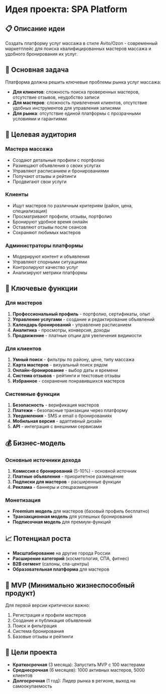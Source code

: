 # Идея проекта: SPA Platform

## 📋 Описание идеи
Создать платформу услуг массажа в стиле Avito/Ozon - современный маркетплейс для поиска квалифицированных мастеров массажа и удобного бронирования их услуг.

## 🎯 Основная задача
Платформа должна решить ключевые проблемы рынка услуг массажа:
- **Для клиентов**: сложность поиска проверенных мастеров, отсутствие отзывов, неудобство записи
- **Для мастеров**: сложность привлечения клиентов, отсутствие удобных инструментов для управления записями
- **Для рынка**: отсутствие единой платформы с прозрачными условиями и гарантиями

## 👥 Целевая аудитория

### Мастера массажа
- Создают детальные профили с портфолио
- Размещают объявления о своих услугах
- Управляют расписанием и бронированиями
- Получают отзывы и рейтинги
- Продвигают свои услуги

### Клиенты
- Ищут мастеров по различным критериям (район, цена, специализация)
- Просматривают профили, отзывы, портфолио
- Бронируют удобное время онлайн
- Оставляют отзывы после сеансов
- Сохраняют любимых мастеров

### Администраторы платформы
- Модерируют контент и объявления
- Управляют спорными ситуациями
- Контролируют качество услуг
- Анализируют метрики платформы

## 🚀 Ключевые функции

### Для мастеров
1. **Профессиональный профиль** - портфолио, сертификаты, опыт
2. **Управление услугами** - создание и редактирование объявлений
3. **Календарь бронирований** - управление расписанием
4. **Аналитика** - просмотры, конверсия, доходы
5. **Продвижение** - платные опции для увеличения видимости

### Для клиентов
1. **Умный поиск** - фильтры по району, цене, типу массажа
2. **Карта мастеров** - визуальный поиск рядом
3. **Онлайн-бронирование** - выбор даты и времени
4. **Система отзывов** - рейтинги и текстовые отзывы
5. **Избранное** - сохранение понравившихся мастеров

### Системные функции
1. **Безопасность** - верификация мастеров
2. **Платежи** - безопасные транзакции через платформу
3. **Уведомления** - SMS и email о бронированиях
4. **Мобильная версия** - адаптивный дизайн
5. **API** - интеграция с внешними сервисами

## 💰 Бизнес-модель

### Основные источники дохода
1. **Комиссия с бронирований** (5-10%) - основной источник
2. **Платные объявления** - приоритетное размещение
3. **Подписки для мастеров** - расширенные функции
4. **Реклама** - баннеры и спецразмещения

### Монетизация
- **Freemium модель** для мастеров (базовый профиль бесплатно)
- **Транзакционная модель** для успешных бронирований
- **Подписочная модель** для премиум-функций

## 📈 Потенциал роста
- **Масштабирование** на другие города России
- **Расширение категорий** (косметология, СПА, фитнес)
- **B2B сегмент** (салоны, спа-центры)
- **Образовательная платформа** для мастеров

## 🎯 MVP (Минимально жизнеспособный продукт)
Для первой версии критически важно:
1. Регистрация и профили мастеров
2. Создание и публикация объявлений
3. Поиск и фильтрация
4. Система бронирования
5. Базовые отзывы и рейтинги

## 🏁 Цели проекта
- **Краткосрочная** (3 месяца): Запустить MVP с 100 мастерами
- **Среднесрочная** (6 месяцев): 1000 активных мастеров, 5000 клиентов
- **Долгосрочная** (1 год): Лидер рынка в регионе, выход на самоокупаемость